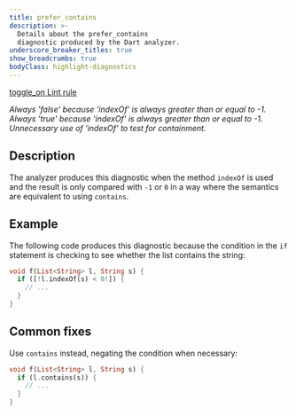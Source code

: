 ```yaml
---
title: prefer_contains
description: >-
  Details about the prefer_contains
  diagnostic produced by the Dart analyzer.
underscore_breaker_titles: true
show_breadcrumbs: true
bodyClass: highlight-diagnostics
---
```


<div class="tags">
  <a class="tag-label"
      href="/tools/linter-rules/prefer_contains"
      title="Learn about the lint rule that enables this diagnostic."
      aria-label="Learn about the lint rule that enables this diagnostic."
      target="_blank">
    <span class="material-symbols" aria-hidden="true">toggle_on</span>
    <span>Lint rule</span>
  </a>
</div>

_Always 'false' because 'indexOf' is always greater than or equal to -1._
_Always 'true' because 'indexOf' is always greater than or equal to -1._
_Unnecessary use of 'indexOf' to test for containment._

## Description

The analyzer produces this diagnostic when the method `indexOf` is used and
the result is only compared with `-1` or `0` in a way where the semantics
are equivalent to using `contains`.

## Example

The following code produces this diagnostic because the condition in the
`if` statement is checking to see whether the list contains the string:

```dart
void f(List<String> l, String s) {
  if ([!l.indexOf(s) < 0!]) {
    // ...
  }
}
```

## Common fixes

Use `contains` instead, negating the condition when necessary:

```dart
void f(List<String> l, String s) {
  if (l.contains(s)) {
    // ...
  }
}
```
